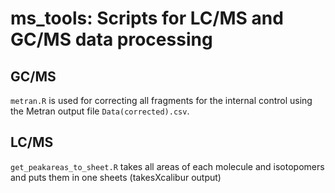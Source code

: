 # ms_tools: Scripts for LC/MS and GC/MS data processing

## GC/MS
`metran.R` is used for correcting all fragments for the internal control using the Metran output file `Data(corrected).csv`.

## LC/MS
`get_peakareas_to_sheet.R` takes all areas of each molecule and isotopomers and puts them in one sheets (takesXcalibur output)

